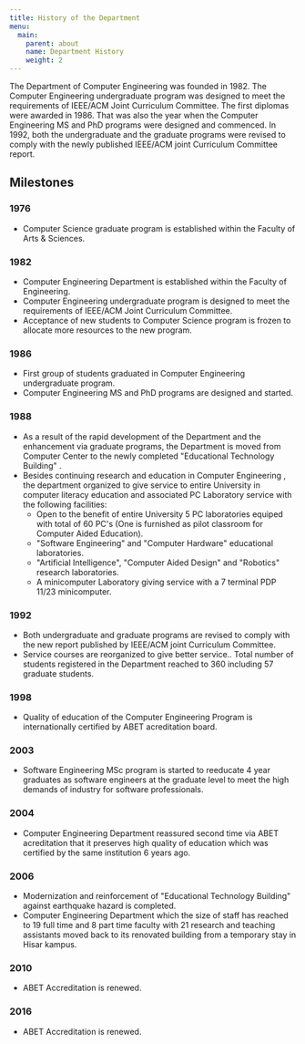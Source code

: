```yaml
---
title: History of the Department
menu:
  main:
    parent: about
    name: Department History
    weight: 2
---
```


The Department of Computer Engineering was founded in 1982. The Computer Engineering undergraduate program was designed to meet the requirements of IEEE/ACM Joint Curriculum Committee. The first diplomas were awarded in 1986. That was also the year when the Computer Engineering MS and PhD programs were designed and commenced. In 1992, both the undergraduate and the graduate programs were revised to comply with the newly published IEEE/ACM joint Curriculum Committee report.

## Milestones

### 1976

- Computer Science graduate program is established within the Faculty of Arts & Sciences.

### 1982

- Computer Engineering Department is established within the Faculty of Engineering.
- Computer Engineering undergraduate program is designed to meet the requirements of IEEE/ACM Joint Curriculum Committee.
- Acceptance of new students to Computer Science program is frozen to allocate more resources to the new program.

### 1986

- First group of students graduated in Computer Engineering undergraduate program.
- Computer Engineering MS and PhD programs are designed and started.

### 1988

- As a result of the rapid development of the Department and the enhancement via graduate programs, the Department is moved from Computer Center to the newly completed "Educational Technology Building" .
- Besides continuing research and education in Computer Engineering , the department organized to give service to entire University in computer literacy education and associated PC Laboratory service with the following facilities:
  - Open to the benefit of entire University 5 PC laboratories equiped with total of 60 PC's (One is furnished as pilot classroom for Computer Aided Education).
  - "Software Engineering" and "Computer Hardware" educational laboratories.
  - "Artificial Intelligence", "Computer Aided Design" and "Robotics" research laboratories.
  - A minicomputer Laboratory giving service with a 7 terminal PDP 11/23 minicomputer.

### 1992

- Both undergraduate and graduate programs are revised to comply with the new report published by IEEE/ACM joint Curriculum Committee.
- Service courses are reorganized to give better service.. Total number of students registered in the Department reached to 360 including 57 graduate students.

### 1998

- Quality of education of the Computer Engineering Program is internationally certified by ABET acreditation board.

### 2003

- Software Engineering MSc program is started to reeducate 4 year graduates as software engineers at the graduate level to meet the high demands of industry for software professionals.

### 2004

- Computer Engineering Department reassured second time via ABET acreditation that it preserves high quality of education which was certified by the same institution 6 years ago.

### 2006

- Modernization and reinforcement of "Educational Technology Building" against earthquake hazard is completed.
- Computer Engineering Department which the size of staff has reached to 19 full time and 8 part time faculty with 21 research and teaching assistants moved back to its renovated building from a temporary stay in Hisar kampus.

### 2010

- ABET Accreditation is renewed.

### 2016

- ABET Accreditation is renewed.
